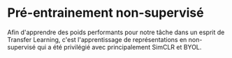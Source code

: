 # Pré-entrainement non-supervisé

Afin d'apprendre des poids performants pour notre tâche dans un esprit de Transfer Learning, c'est l'apprentissage de représentations en non-supervisé qui a été privilégié avec principalement SimCLR et BYOL.